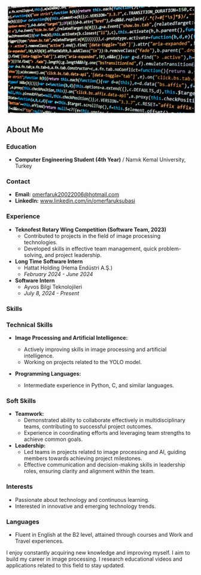 ![Proje Logo](img.png)

## About Me

### Education
- **Computer Engineering Student (4th Year)** / Namık Kemal University, Turkey

### Contact
- **Email:** omerfaruk20022006@hotmail.com
- **LinkedIn:** www.linkedin.com/in/omerfaruksubasi

### Experience
- **Teknofest Rotary Wing Competition (Software Team, 2023)**
  - Contributed to projects in the field of image processing technologies.
  - Developed skills in effective team management, quick problem-solving, and project leadership.
- **Long Time Software Intern**
  - Hattat Holding (Hema Endüstri A.Ş.)
  - *February 2024 - June 2024*
- **Software Intern**
  - Ayvos Bilgi Teknolojileri
  - *July 8, 2024 - Present*

### Skills
### Technical Skills

- **Image Processing and Artificial Intelligence:**
  - Actively improving skills in image processing and artificial intelligence.
  - Working on projects related to the YOLO model.
  
- **Programming Languages:**
  - Intermediate experience in Python, C, and similar languages.
    
### Soft Skills
- **Teamwork:**
  - Demonstrated ability to collaborate effectively in multidisciplinary teams, contributing to successful project outcomes.
  - Experience in coordinating efforts and leveraging team strengths to achieve common goals.
- **Leadership:**
  - Led teams in projects related to image processing and AI, guiding members towards achieving project milestones.
  - Effective communication and decision-making skills in leadership roles, ensuring clarity and alignment within the team.

### Interests
- Passionate about technology and continuous learning.
- Interested in innovative and emerging technology trends.

### Languages
- Fluent in English at the B2 level, attained through courses and Work and Travel experiences.

I enjoy constantly acquiring new knowledge and improving myself. I aim to build my career in image processing. I research educational videos and applications related to this field to stay updated.

